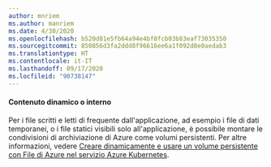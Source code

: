 ```yaml
---
author: mnriem
ms.author: manriem
ms.date: 4/30/2020
ms.openlocfilehash: b520d81e5fb64a94e4bf0fcb03b83eaf73035350
ms.sourcegitcommit: 850856d3fa2ddd8f96616ee6a1f092d8e0aedab3
ms.translationtype: HT
ms.contentlocale: it-IT
ms.lasthandoff: 09/17/2020
ms.locfileid: "90738147"
---
```

#### <a name="dynamic-or-internal-content"></a>Contenuto dinamico o interno

Per i file scritti e letti di frequente dall'applicazione, ad esempio i file di dati temporanei, o i file statici visibili solo all'applicazione, è possibile montare le condivisioni di archiviazione di Azure come volumi persistenti. Per altre informazioni, vedere [Creare dinamicamente e usare un volume persistente con File di Azure nel servizio Azure Kubernetes](/azure/aks/azure-files-dynamic-pv).
